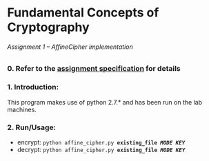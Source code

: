 # Fundamental Concepts of Cryptography
###### Assignment 1 – AffineCipher implementation

### 0. Refer to the [assignment specification](doc/Assignment_one_17.pdf) for details

### 1. Introduction:
This program makes use of python 2.7.\* and has been run on the lab machines.

### 2. Run/Usage:
<ul>
    <li>
        encrypt:
        <code>python affine_cipher.py <b>existing_file <i>MODE KEY</i></b></code>
    </li>
    <li>
        decrypt:
        <code>python affine_cipher.py <b>existing_file <i>MODE KEY</i></b></code>
    </li>
</ul>
